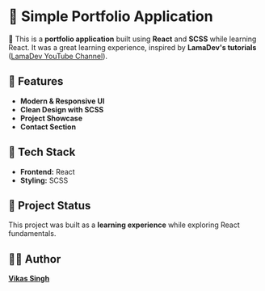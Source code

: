 # 🌟 Simple Portfolio Application  

🚀 This is a **portfolio application** built using **React** and **SCSS** while learning React. It was a great learning experience, inspired by **LamaDev's tutorials** ([LamaDev YouTube Channel](https://youtube.com/lamadev)).  

## 📌 Features  

- **Modern & Responsive UI**  
- **Clean Design with SCSS**  
- **Project Showcase**  
- **Contact Section**  

## 📌 Tech Stack  

- **Frontend:** React  
- **Styling:** SCSS  

## 📌 Project Status  

This project was built as a **learning experience** while exploring React fundamentals.  

## 👨‍💻 Author  

**[Vikas Singh](https://xanderbilla.com)**  
